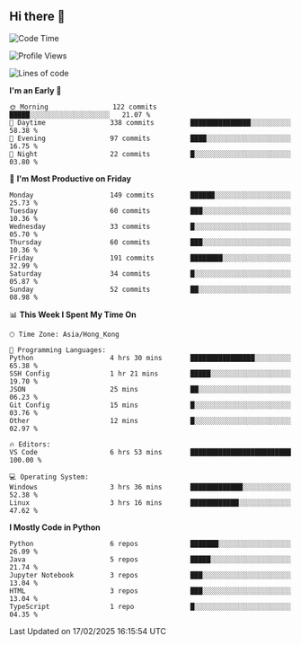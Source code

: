 ## Hi there 👋

<!--
**gessiegulugulu/gessiegulugulu** is a ✨ _special_ ✨ repository because its `README.md` (this file) appears on your GitHub profile.

Here are some ideas to get you started:

- 🔭 I’m currently working on ...
- 🌱 I’m currently learning ...
- 👯 I’m looking to collaborate on ...
- 🤔 I’m looking for help with ...
- 💬 Ask me about ...
- 📫 How to reach me: ...
- 😄 Pronouns: ...
- ⚡ Fun fact: ...
-->

<!--START_SECTION:waka-->
![Code Time](http://img.shields.io/badge/Code%20Time-319%20hrs%2022%20mins-blue)

![Profile Views](http://img.shields.io/badge/Profile%20Views-0-blue)

![Lines of code](https://img.shields.io/badge/From%20Hello%20World%20I%27ve%20Written-3.3%20million%20lines%20of%20code-blue)

**I'm an Early 🐤** 

```text
🌞 Morning                122 commits         █████░░░░░░░░░░░░░░░░░░░░   21.07 % 
🌆 Daytime                338 commits         ███████████████░░░░░░░░░░   58.38 % 
🌃 Evening                97 commits          ████░░░░░░░░░░░░░░░░░░░░░   16.75 % 
🌙 Night                  22 commits          █░░░░░░░░░░░░░░░░░░░░░░░░   03.80 % 
```
📅 **I'm Most Productive on Friday** 

```text
Monday                   149 commits         ██████░░░░░░░░░░░░░░░░░░░   25.73 % 
Tuesday                  60 commits          ███░░░░░░░░░░░░░░░░░░░░░░   10.36 % 
Wednesday                33 commits          █░░░░░░░░░░░░░░░░░░░░░░░░   05.70 % 
Thursday                 60 commits          ███░░░░░░░░░░░░░░░░░░░░░░   10.36 % 
Friday                   191 commits         ████████░░░░░░░░░░░░░░░░░   32.99 % 
Saturday                 34 commits          █░░░░░░░░░░░░░░░░░░░░░░░░   05.87 % 
Sunday                   52 commits          ██░░░░░░░░░░░░░░░░░░░░░░░   08.98 % 
```


📊 **This Week I Spent My Time On** 

```text
🕑︎ Time Zone: Asia/Hong_Kong

💬 Programming Languages: 
Python                   4 hrs 30 mins       ████████████████░░░░░░░░░   65.38 % 
SSH Config               1 hr 21 mins        █████░░░░░░░░░░░░░░░░░░░░   19.70 % 
JSON                     25 mins             ██░░░░░░░░░░░░░░░░░░░░░░░   06.23 % 
Git Config               15 mins             █░░░░░░░░░░░░░░░░░░░░░░░░   03.76 % 
Other                    12 mins             █░░░░░░░░░░░░░░░░░░░░░░░░   02.97 % 

🔥 Editors: 
VS Code                  6 hrs 53 mins       █████████████████████████   100.00 % 

💻 Operating System: 
Windows                  3 hrs 36 mins       █████████████░░░░░░░░░░░░   52.38 % 
Linux                    3 hrs 16 mins       ████████████░░░░░░░░░░░░░   47.62 % 
```

**I Mostly Code in Python** 

```text
Python                   6 repos             ███████░░░░░░░░░░░░░░░░░░   26.09 % 
Java                     5 repos             █████░░░░░░░░░░░░░░░░░░░░   21.74 % 
Jupyter Notebook         3 repos             ███░░░░░░░░░░░░░░░░░░░░░░   13.04 % 
HTML                     3 repos             ███░░░░░░░░░░░░░░░░░░░░░░   13.04 % 
TypeScript               1 repo              █░░░░░░░░░░░░░░░░░░░░░░░░   04.35 % 
```




 Last Updated on 17/02/2025 16:15:54 UTC
<!--END_SECTION:waka-->
